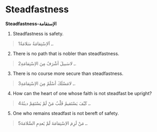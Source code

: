 Steadfastness
=============

**Steadfastness-الاِستقامة**

1. Steadfastness is safety.

> 1ـ اَلاِسْتِقامَةُ سَلامَةٌ.

2. There is no path that is nobler than steadfastness.

> 2ـ لاسَبيلَ أشْرَفُ مِنَ الاِسْتِقامَةِ.

3. There is no course more secure than steadfastness.

> 3ـ لامَسْلَكَ أسْلَمُ مِنَ الاِسْتِقامَةِ.

4. How can the heart of one whose faith is not steadfast be upright?

> 4ـ كَيْفَ يَسْتَقيمُ قَلْبُ مَنْ لَمْ يَسْتَقِمْ دينُهُ.

5. One who remains steadfast is not bereft of safety.

> 5ـ مَنْ لَزِمَ الاِسْتِقامَةَ لَمْ يََعدِمِ السَّلامَةَ.


